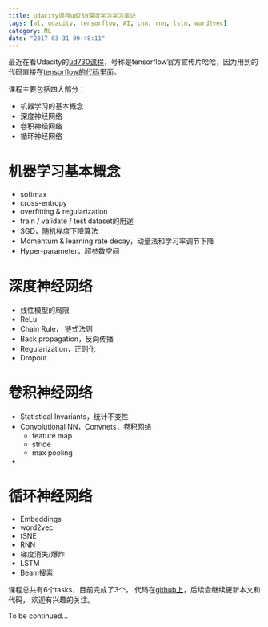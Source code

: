 ```yaml
---
title: udacity课程ud730深度学习学习笔记
tags: [ml, udacity, tensorflow, AI, cnn, rnn, lstm, word2vec]
category: ML
date: "2017-03-31 09:48:11"
---
```


最近在看Udacity的[ud730课程](https://classroom.udacity.com/courses/ud730/)，号称是tensorflow官方宣传片哈哈，因为用到的代码直接在[tensorflow的代码里面](https://github.com/tensorflow/tensorflow/tree/master/tensorflow/examples/udacity)。

课程主要包括四大部分：
* 机器学习的基本概念
* 深度神经网络
* 卷积神经网络
* 循环神经网络

<!-- more -->

# 机器学习基本概念
* softmax
* cross-entropy
* overfitting & regularization
* train / validate / test dataset的用途
* SGD，随机梯度下降算法
* Momentum & learning rate decay，动量法和学习率调节下降
* Hyper-parameter，超参数空间

# 深度神经网络
* 线性模型的局限
* ReLu
* Chain Rule， 链式法则
* Back propagation，反向传播
* Regularization，正则化
* Dropout

# 卷积神经网络
* Statistical Invariants，统计不变性
* Convolutional NN，Convnets，卷积网络
  * feature map
  * stride
  * max pooling
* 

# 循环神经网络
* Embeddings
* word2vec
* tSNE
* RNN
* 梯度消失/爆炸
* LSTM
* Beam搜索

课程总共有6个tasks，目前完成了3个， 代码在[github上](https://github.com/magicly/udacity-ud730)，后续会继续更新本文和代码， 欢迎有兴趣的关注。

To be continued...
